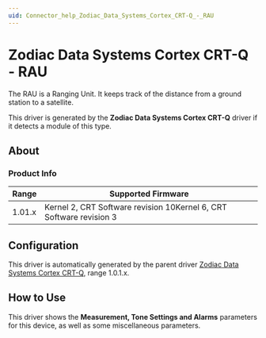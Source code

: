 ```yaml
---
uid: Connector_help_Zodiac_Data_Systems_Cortex_CRT-Q_-_RAU
---
```


# Zodiac Data Systems Cortex CRT-Q - RAU

The RAU is a Ranging Unit. It keeps track of the distance from a ground station to a satellite.

This driver is generated by the **Zodiac Data Systems Cortex CRT-Q** driver if it detects a module of this type.

## About

### Product Info

| **Range** | **Supported Firmware**                                              |
|-----------|---------------------------------------------------------------------|
| 1.01.x    | Kernel 2, CRT Software revision 10Kernel 6, CRT Software revision 3 |

## Configuration

This driver is automatically generated by the parent driver [Zodiac Data Systems Cortex CRT-Q,](xref:Connector_help_Zodiac_Data_Systems_Cortex_CRT-Q) range 1.0.1.x.

## How to Use

This driver shows the **Measurement, Tone Settings and Alarms** parameters for this device, as well as some miscellaneous parameters.
